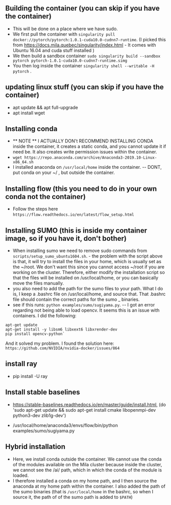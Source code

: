 ## Building the container (you can skip if you have the container) 

* This will be done on a place where we have sudo. 
* We first pull the container with `singularity pull docker://pytorch/pytorch:1.0.1-cuda10.0-cudnn7-runtime`. (I picked this from https://docs.mila.quebec/singularity/index.html - It comes with Ubuntu 16.04 and cuda stuff installed ) 
* We then build a sandbox container `sudo singularity build --sandbox pytorch pytorch-1.0.1-cuda10.0-cudnn7-runtime.simg`
* You then log inside the container `singularity shell --writable -H pytorch` . 

## updating linux stuff (you can skip if you have the container) 
* apt update && apt full-upgrade
* apt install wget


## Installing conda
* ** NOTE ** I ACTUALLY DON't RECOMMEND INSTALLING CONDA inside the container, it creates a static conda, and you cannot update it if need be. It also creates write permission issues within the container. 
* `wget https://repo.anaconda.com/archive/Anaconda3-2019.10-Linux-x86_64.sh`
* I installed anaconda on `/usr/local/home` inside the container. -- DONT, put conda on your ~/ , but outside the container. 

## Installing flow (this you need to do in your own conda not the container) 
* Follow the steps here `https://flow.readthedocs.io/en/latest/flow_setup.html`

## Installing SUMO (this is inside my container image, so if you have it, don't bother) 
* When installing sumo we need to remove sudo commands from `scripts/setup_sumo_ubuntu1604.sh`. - the problem with the script above is that, it will try to install the files in your home, which is usually set as the ~/root. We don't want this since you cannot access ~/root if you are working on the cluster. Therefore, either modify the installation script so that the files will be installed on /usr/local/home, or you can basically move the files manually. 
* you also need to add the path for the sumo files to your path. What I do is, I keep a .bashrc file on /usr/local/home, and source that. That .bashrc file should contain the correct paths for the sumo _ binaries.  
* see if this runs: `python examples/sumo/sugiyama.py`.  -- I got an error regarding not being able to load opencv. It seems this is an issue with containers. I did the following:
```
apt-get update
apt-get install -y libsm6 libxext6 libxrender-dev
pip install opencv-python`
```
And it solved my problem. I found the solution here: `https://github.com/NVIDIA/nvidia-docker/issues/864`

## install ray 

* pip install -U ray

## Install stable baselines
* https://stable-baselines.readthedocs.io/en/master/guide/install.html, (do 'sudo apt-get update && sudo apt-get install cmake libopenmpi-dev python3-dev zlib1g-dev')


* /usr/local/home/anaconda3/envs/flow/bin/python examples/sumo/sugiyama.py 

## Hybrid installation 

* Here, we install conda outside the container. We cannot use the conda of the modules available on the Mila cluster because inside the cluster, we cannot see the /ai/ path, which in which the conda of the module is loaded. 
* I therefore installed a conda on my home path, and I then source the anaconda at my home path within the container. I also added the path of the sumo binaries (that is `/usr/local/home` in the bashrc, so when I source it, the path of of the sumo path is added to `$PATH`)

